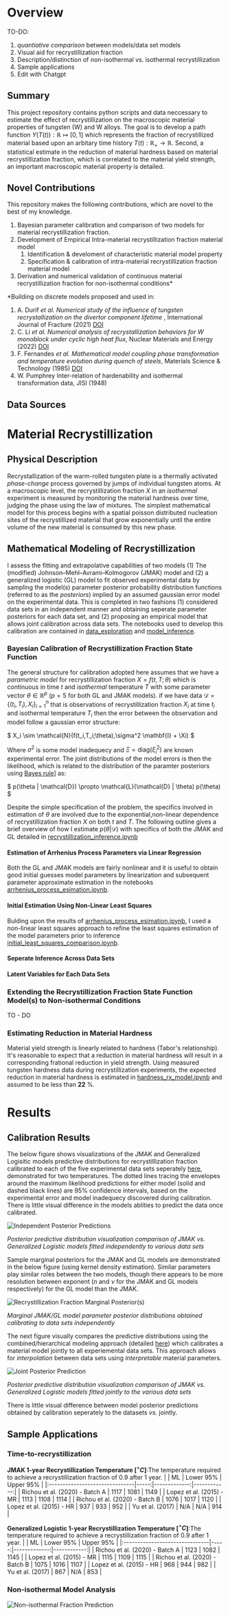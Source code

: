 # Overview
TO-DO: 
1. _quantiative comparison_ between models/data set models
2. Visual aid for recrystillization fraction
3. Description/distinction of non-isothermal vs. isothermal recrystillization
4. Sample applications 
5. Edit with Chatgpt


## Summary
This project repository contains python scripts and data neccessary to estimate the effect of recrystillization on the macroscopic material properties of tungsten (W) and W alloys. 
The goal is to develop a path function $Y(T(t)): \mathbb{R} \mapsto [0,1]$ which represents the fraction of recrystillized material based upon an arbitary time history $T(t): \mathbb{R}_+ \to \mathbb{R}$. 
Second, a statistical estimate in the reduction of material hardness based on material recrystillization fraction, which is correlated to the material yield strength, an important macroscopic material property is detailed. 

## Novel Contributions
This repository makes the following contributions, which are novel to the best of my knowledge.
1. Bayesian parameter calibration and comparison of two models for material recrystillization fraction.
2. Development of Empirical Intra-material recrystillization fraction material model 
    1. Identification \& develoment of characteristic material model property
    2. Specification \& calibration of intra-material recrystillization fraction material model 
3. Derivation and numerical validation of continuous material recrystillization fraction for non-isothermal conditions*

*Building on discrete models proposed and used in:

1. A. Durif _et al._ _Numerical study of the influence of tungsten recrystallization on the divertor component lifetime_ , International Journal of Fracture (2021) [DOI](https://doi.org/10.1007/s10704-021-00568-1)
2. C. Li _et al._ _Numerical analysis of recrystallization behaviors for W monoblock under cyclic high heat flux_, Nuclear Materials and Energy (2022) [DOI](https://doi.org/10.1016/j.nme.2022.101227)
3. F. Fernandes _et al._ _Mathematical model coupling phase transformation and temperature evolution during quench of steels_, Materials Science \& Technology (1985) [DOI](https://doi.org/10.1179/mst.1985.1.10.838)
4. W. Pumphrey Inter-relation of hardenability and isothermal transformation data, JISI (1948)

## Data Sources

# Material Recrystillization 

## Physical Description 
Recrystallization of the warm-rolled tungsten plate is a thermally activated _phase-change_ process governed by jumps of individual tungsten atoms. At a macroscopic level, the recrystillization fraction $X$ in an _isothermal_ experiment is measured by monitoring the material hardness over time, judging the phase using the law of mixtures. The simplest mathematical model for this process begins with a spatial poisson distributed nucleation sites of the recrystillized material that grow exponentially until the entire volume of the new material is consumed by this new phase.

## Mathematical Modeling of Recrystillization
I assess the fitting and extrapolative capabilities of two models (1) The (modified) Johnson–Mehl–Avrami–Kolmogorov (JMAK) model and (2) a generalized logistic (GL) model to fit observed experimental data by sampling the model(s) parameter posterior probability distribution functions (referred to as the _posteriors_) implied by an assumed gaussian error model on the experimental data. This is completed in two fashions (1) considered data sets in an independent manner and obtaining seperate parameter posteriors for each data set, and (2) proposing an empirical model that allows joint calibration across data sets. The notebooks used to develop this calibration are contained in [data_exploration](/data_exploration/) and [model_inference](/model_inference/).


### Bayesian Calibration of Recrystillization Fraction State Function
The general structure for calibration adopted here assumes that we have a _parametric model_ for recrystillization fraction $X = f(t,T ;\theta)$ which is continuous in time $t$ and _isothermal_ temperature $T$ with some parameter vector $\theta \in \mathbb{R}^{p}$ ($p = 5$ for both GL and JMAK models). if we have data $\mathcal{D} = \{(t_i,T_i),X_i\}_{i = 1}^n$ that is observations of recrystillization fraction $X_i$ at time $t_i$ and isothermal temperature $T_i$ then the error between the observation and model follow a gaussian error structure:

$
X_i \sim \mathcal{N}(f(t_i,T_i;\theta),\sigma^2 \mathbf{I} + \Xi)
$

Where $\sigma^2$ is some model inadequecy and $\Xi = \text{diag}(\xi_i^2)$ are known experimental error. The joint distributions of the model errors is then the likelihood, which is related to the distribution of the paramter posteriors using [Bayes rule](https://en.wikipedia.org/wiki/Bayesian_statistics)] as:

$
p(\theta | \mathcal{D}) \propto \mathcal{L}(\mathcal{D} | \theta) p(\theta)
$

Despite the simple specification of the problem, the specifics involved in estimation of $\theta$ are involved due to the exponential,non-linear dependence of recrystillization fraction $X$ on both $t$ and $T$. The following outline gives a brief overview of how I estimate $p(\theta | \mathcal{D})$ with specifics of both the JMAK and GL detailed in [recrystillization_inference.ipynb](/model_inference/recrystillization_inference.ipynb)

#### Estimation of Arrhenius Process Parameters via Linear Regression
Both the GL and JMAK models are fairly nonlinear and it is useful to obtain good initial guesses model parameters by linearization and subsequent  parameter approximate estimation in the notebooks [arrhenius_process_esimation.ipynb](data_exploration/arrhenius_process_estimation.ipynb).

#### Initial Estimation Using Non-Linear Least Squares
Bulding upon the results of [arrhenius_process_esimation.ipynb](data_exploration/arrhenius_process_estimation.ipynb), I used a non-linear least squares approach to refine the least squares estimation of the model parameters prior to inference [initial_least_squares_comparison.ipynb](data_exploration/initial_least_squares_comparison.ipynb).

#### Seperate Inference Across Data Sets


#### Latent Variables for Each Data Sets 

### Extending the Recrystillization Fraction State Function Model(s) to Non-isothermal Conditions
TO - DO

### Estimating Reduction in Material Hardness
Material yield strength is linearly related to hardness (Tabor's relationship). It's reasonable to expect that a reduction in material hardness will result in a corresponding frational reduction in yield strength. 
Using measured tungsten hardness data during recrystillization experiments, the expected reduction in material hardness is estimated in [hardness_rx_model.ipynb](hardness_rx_model.ipynb) and assumed to be less than $\mathbf{22}$ \%.

# Results

## Calibration Results
The below figure shows visualizations of the JMAK and Generalized Logisitic models predictive distributions for recrystillization fraction calibrated to each of the five experimental data sets seperately [here](/model_inference/recrystillization_inference.ipynb), demonstrated for two temperatures. The dotted lines tracing the envelopes around the maximum likelihood predictions for either model (solid and dashed black lines) are 95% confidence intervals, based on the experimental error and model inadequecy discovered during calibration. There is little visual difference in the models ablities to predict the data once calibrated.

![Independent Posterior Predictions](.git_images/posterior_predictive_comparison.svg)

_Posterior predictive distribution visualization comparison of JMAK vs. Generalized Logistic models fitted independently to various data sets_

Sample marginal posteriors for the JMAK and GL models are demonstrated in the below figure (using kernel density estimation). Similar parameters play similar roles between the two models, though there appears to be more resolution between exponent ($n$ and $\nu$ for the JMAK and GL models respectively) for the GL model than the JMAK.

![Recrystillization Fraction Marginal Posterior(s)](.git_images/posterior_kde_comparison.svg)

_Marginal JMAK/GL model parameter posterior distributions obtained calibrating to data sets independently_

The next figure visually compares the predictive distributions using the combined/hierarchical modeling approach (detailed [here](model_inference/hierarchical_recrystillization_inference.ipynb)) which calibrates a material model jointly to all experiemental data sets. This approach allows for _interpolation_ between data sets using _interpretable_ material parameters.

![Joint Posterior Prediction](.git_images/posterior_predictive_comparison_hierarchical.svg)

_Posterior predictive distribution visualization comparison of JMAK vs. Generalized Logistic models fitted jointly to the various data sets_

There is little visual difference between model posterior predictions obtained by calibration seperately to the datasets _vs._ jointly. 


## Sample Applications

### Time-to-recrystillization

**JMAK 1-year Recrystillization Temperature [$^\circ C$]**:The temperature required to achieve a recrystillization fraction of $0.9$ after $1$ year.
|                                |   ML |   Lower 95\% |   Upper 95% |
|:-------------------------------|-----:|-------------:|------------:|
| Richou et al. (2020) - Batch A | 1117 |         1081 |        1149 |
| Lopez et al. (2015) - MR       | 1113 |         1108 |        1114 |
| Richou et al. (2020) - Batch B | 1076 |         1017 |        1120 |
| Lopez et al. (2015) - HR       |  937 |          933 |         952 |
| Yu et al. (2017)               |  N/A |          N/A |         914 |


**Generalized Logistic 1-year Recrystillization Temperature [$^\circ C$]**:The temperature required to achieve a recrystillization fraction of $0.9$ after $1$ year.
|                                |   ML |   Lower 95\% |   Upper 95% |
|:-------------------------------|-----:|-------------:|------------:|
| Richou et al. (2020) - Batch A | 1123 |         1082 |        1145 |
| Lopez et al. (2015) - MR       | 1115 |         1109 |        1115 |
| Richou et al. (2020) - Batch B | 1075 |         1016 |        1107 |
| Lopez et al. (2015) - HR       |  968 |          944 |         982 |
| Yu et al. (2017)               |  867 |          N/A |         853 |



### Non-isothermal Model Analysis

![Non-isothermal Fraction Prediction](.git_images/jmak_glm_comparison.svg)
